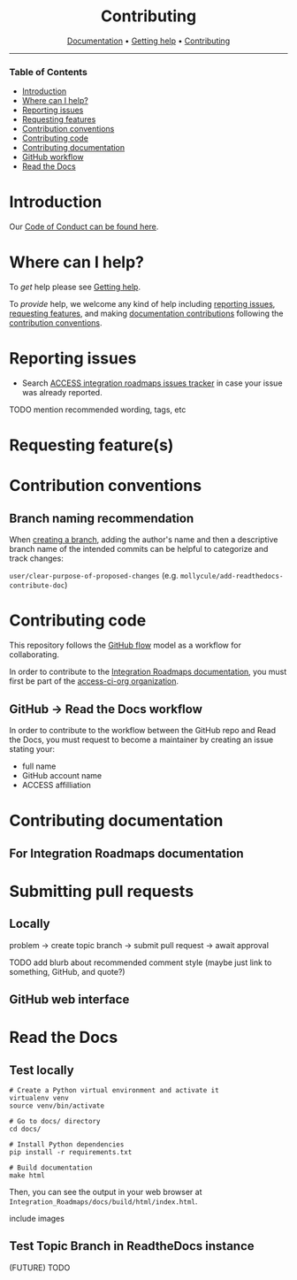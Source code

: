 <div align="center">

# Contributing

[Documentation][documentation] • [Getting help][getting-help] • [Contributing](#contribution-conventions)

</div>

---
    
### Table of Contents

+ [Introduction](#introduction)
+ [Where can I help?](#where-can-i-help)
+ [Reporting issues](#issues-reporting)
+ [Requesting features](#requesting-features)
+ [Contribution conventions](#contribution-conventions)
+ [Contributing code](#contributing-code)
+ [Contributing documentation](#contributing-documentation)
+ [GitHub workflow](#github-workflow)
+ [Read the Docs](#read-the-docs)

# Introduction

Our [Code of Conduct can be found here](https://support.access-ci.org/code-conduct).

# Where can I help?

To _get_ help please see [Getting help][getting-help].

To _provide_ help, we welcome any kind of help including [reporting issues](#reporting-issues), [requesting features](#requesting-features), and making [documentation contributions](#contributing-documentation) following the [contribution conventions](#contribution-conventions).

# Reporting issues

+ Search [ACCESS integration roadmaps issues tracker](https://github.com/access-ci-org/Integration_Roadmaps/issues/)
in case your issue was already reported.

TODO mention recommended wording, tags, etc

# Requesting feature(s)
# Contribution conventions
 
## Branch naming recommendation

When [creating a branch](https://docs.github.com/en/pull-requests/collaborating-with-pull-requests/proposing-changes-to-your-work-with-pull-requests/creating-and-deleting-branches-within-your-repository#creating-a-branch), adding the author's name and then a descriptive branch name of the intended commits can be helpful to categorize and track changes:

`user/clear-purpose-of-proposed-changes` (e.g. `mollycule/add-readthedocs-contribute-doc`)

# Contributing code

This repository follows the [GitHub flow](#github-flow) model as a workflow for collaborating.

In order to contribute to the [Integration Roadmaps documentation][documentation], you must first be part of the [access-ci-org organization][ACCESS GitHub organization].

## GitHub -> Read the Docs workflow
In order to contribute to the workflow between the GitHub repo and Read the Docs, you must request to become a maintainer by creating an issue stating your:

+ full name
+ GitHub account name
+ ACCESS affilliation

# Contributing documentation

## For Integration Roadmaps documentation

# Submitting pull requests


## Locally

problem -> create topic branch -> submit pull request -> await approval

TODO add blurb about recommended comment style (maybe just link to something, GitHub, and quote?)

## GitHub web interface 

# Read the Docs

## Test locally

```
# Create a Python virtual environment and activate it
virtualenv venv
source venv/bin/activate

# Go to docs/ directory
cd docs/

# Install Python dependencies
pip install -r requirements.txt

# Build documentation
make html
```

Then, you can see the output in your web browser at `Integration_Roadmaps/docs/build/html/index.html`.

include images


## Test Topic Branch in ReadtheDocs instance

(FUTURE) TODO

[ACCESS GitHub organization]: https://github.com/access-ci-org
[ACCESS main page]: https://access-ci.org/
[ACCESS rt]: https://tickets.access-ci.org/
[ACCESS slack]: https://access-ci.slack.com
[documentation]: https://readthedocs.access-ci.org/projects/integration-roadmaps/en/latest/
[getting-help]: https://github.com/access-ci-org/Integration_Roadmaps/tree/main/docs#getting-help 
[github-flow]: https://docs.github.com/en/get-started/quickstart/github-flow
[integration roadmaps]: https://operations.access-ci.org/pub/integration_roadmaps
[read the docs]: https://docs.readthedocs.io/en/stable/
[resource providers]: https://allocations.access-ci.org/resource-providers
[wg-integration-roadmaps]: https://app.slack.com/client/T03EW8N9B6Y/C03JSSLABUY
